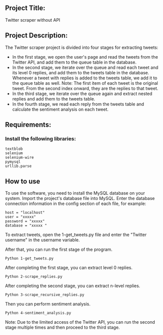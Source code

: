 ## Project Title:
Twitter scraper without API

## Project Description:
The Twitter scraper project is divided into four stages for extracting tweets:
- In the first stage, we open the user's page and read the tweets from the Twitter API, and add them to the queue table in the database.
- In the second stage, we iterate over the queue and read each tweet and its level 0 replies, and add them to the tweets table in the database. Whenever a tweet with replies is added to the tweets table, we add it to the queue table as well.
Note: The first item of each tweet is the original tweet. From the second index onward, they are the replies to that tweet.
- In the third stage, we iterate over the queue again and extract nested replies and add them to the tweets table.
- In the fourth stage, we read each reply from the tweets table and calculate the sentiment analysis on each tweet.

## Requirements:
### Install the following libraries:
```
textblob
selenium
selenium-wire
pymysql
urllib.parse
```

## How to use
To use the software, you need to install the MySQL database on your system.
Import the project's database file into MySQL.
Enter the database connection information in the config section of each file, for example:
```
host = "localhost"
user = "xxxxx"
password = "xxxxx"
database = "xxxxx "
```

To extract tweets, open the 1-get_tweets.py file and enter the "Twitter username" in the username variable.

After that, you can run the first stage of the program.
```
Python 1-get_tweets.py
```

After completing the first stage, you can extract level 0 replies.
```
Python 2-scrape_replies.py
```

After completing the second stage, you can extract n-level replies.
```
Python 3-scrape_recursive_replies.py
```

Then you can perform sentiment analysis.
```
Python 4-sentiment_analysis.py
```

Note: Due to the limited access of the Twitter API, you can run the second stage multiple times and then proceed to the third stage.
